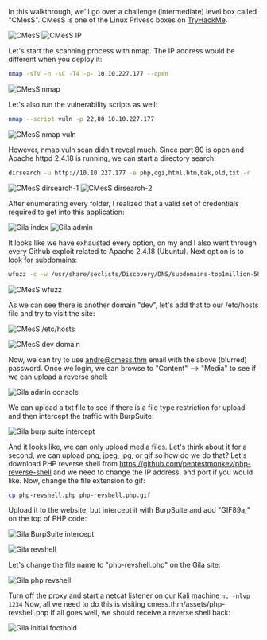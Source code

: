 In this walkthrough, we'll go over a challenge (intermediate) level box called "CMesS". CMesS is one of the Linux Privesc boxes on [TryHackMe](https://tryhackme.com/room/cmess).

![CMesS](CMesS.png)
![CMesS IP](CMesS-IP.png)

Let's start the scanning process with nmap. The IP address would be different when you deploy it:
```bash
nmap -sTV -n -sC -T4 -p- 10.10.227.177 --open
```
![CMesS nmap](CMesS-nmap.png)

Let's also run the vulnerability scripts as well:
```bash
nmap --script vuln -p 22,80 10.10.227.177
```
![CMesS nmap vuln](CMesS-nmap-vuln.png)

However, nmap vuln scan didn't reveal much. Since port 80 is open and Apache httpd 2.4.18 is running, we can start a directory search:
```bash
dirsearch -u http://10.10.227.177 -e php,cgi,html,htm,bak,old,txt -r
```
![CMesS dirsearch-1](CMesS-dirsearch-1.png)
![CMesS dirsearch-2](CMesS-dirsearch-2.png)

After enumerating every folder, I realized that a valid set of credentials required to get into this application:

![Gila index](Gila-index.png)
![Gila admin](Gila-admin.png)

It looks like we have exhausted every option, on my end I also went through every Github exploit related to Apache 2.4.18 (Ubuntu). Next option is to look for subdomains:
```bash
wfuzz -c -w /usr/share/seclists/Discovery/DNS/subdomains-top1million-5000.txt --hl 107 -H "Host: FUZZ.cmess.thm" -u http://cmess.thm -t 100
```
![CMesS wfuzz](wfuzz.png)

As we can see there is another domain "dev", let's add that to our /etc/hosts file and try to visit the site:

![CMesS /etc/hosts](CMesS-hosts.png)

![CMesS dev domain](CMesS-dev-domain.png)

Now, we can try to use andre@cmess.thm email with the above (blurred) password. Once we login, we can browse to "Content" --> "Media" to see if we can upload a reverse shell:

![Gila admin console](Gila-admin-console.png)

We can upload a txt file to see if there is a file type restriction for upload and then intercept the traffic with BurpSuite:

![Gila burp suite intercept](Gila-burp-suite-intercept.png)

And it looks like, we can only upload media files. Let's think about it for a second, we can upload png, jpeg, jpg, or gif so how do we do that? Let's download PHP reverse shell from https://github.com/pentestmonkey/php-reverse-shell and we need to change the IP address, and port if you would like. Now, change the file extension to gif:
```bash
cp php-revshell.php php-revshell.php.gif
```
Upload it to the website, but intercept it with BurpSuite and add "GIF89a;" on the top of PHP code:

![Gila BurpSuite intercept](Gila-gif-intercept.png)

![Gila revshell](Gila-revshell.png)

Let's change the file name to "php-revshell.php" on the Gila site:

![Gila php revshell](Gila-revshell-php)

Turn off the proxy and start a netcat listener on our Kali machine ```nc -nlvp 1234``` Now, all we need to do this is visiting cmess.thm/assets/php-revshell.php If all goes well, we should receive a reverse shell back:

![Gila initial foothold](Gila-initial-foothold.png)
